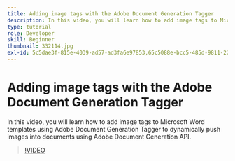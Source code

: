 ```yaml
---
title: Adding image tags with the Adobe Document Generation Tagger
description: In this video, you will learn how to add image tags to Microsoft Word templates using Adobe Document Generation Tagger to dynamically push images into documents using Adobe Document Generation API
type: tutorial
role: Developer
skill: Beginner
thumbnail: 332114.jpg
exl-id: 5c5dae3f-815e-4039-ad57-ad3fa6e97853,65c5088e-bcc5-485d-9811-221daaec1cd5
---
```


# Adding image tags with the Adobe Document Generation Tagger

In this video, you will learn how to add image tags to Microsoft Word templates using Adobe Document Generation Tagger to dynamically push images into documents using Adobe Document Generation API.

>[!VIDEO](https://video.tv.adobe.com/v/332114?hidetitle=true)
